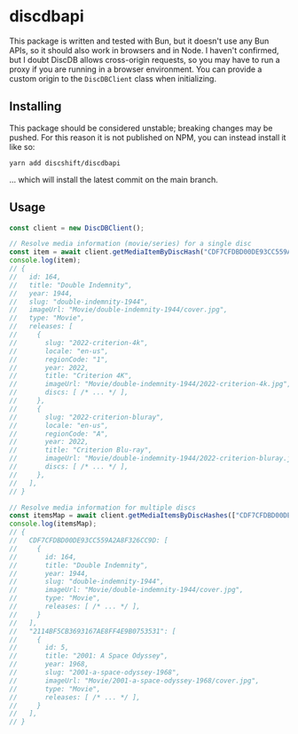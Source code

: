 # discdbapi

This package is written and tested with Bun, but it doesn't use any Bun APIs, so it should also work in browsers and in Node. I haven't confirmed, but I doubt DiscDB allows cross-origin requests, so you may have to run a proxy if you are running in a browser environment. You can provide a custom origin to the `DiscDBClient` class when initializing.

## Installing

This package should be considered unstable; breaking changes may be pushed. For this reason it is not published on NPM, you can instead install it like so:

```
yarn add discshift/discdbapi
```

... which will install the latest commit on the main branch.

## Usage

```ts
const client = new DiscDBClient();

// Resolve media information (movie/series) for a single disc
const item = await client.getMediaItemByDiscHash("CDF7CFDBD00DE93CC559A2A8F326CC9D");
console.log(item);
// {
//   id: 164,
//   title: "Double Indemnity",
//   year: 1944,
//   slug: "double-indemnity-1944",
//   imageUrl: "Movie/double-indemnity-1944/cover.jpg",
//   type: "Movie",
//   releases: [
//     {
//       slug: "2022-criterion-4k",
//       locale: "en-us",
//       regionCode: "1",
//       year: 2022,
//       title: "Criterion 4K",
//       imageUrl: "Movie/double-indemnity-1944/2022-criterion-4k.jpg",
//       discs: [ /* ... */ ],
//     },
//     {
//       slug: "2022-criterion-bluray",
//       locale: "en-us",
//       regionCode: "A",
//       year: 2022,
//       title: "Criterion Blu-ray",
//       imageUrl: "Movie/double-indemnity-1944/2022-criterion-bluray.jpg",
//       discs: [ /* ... */ ],
//     },
//   ],
// }

// Resolve media information for multiple discs
const itemsMap = await client.getMediaItemsByDiscHashes(["CDF7CFDBD00DE93CC559A2A8F326CC9D", "2114BF5CB3693167AE8FF4E9B0753531"]);
console.log(itemsMap);
// {
//   CDF7CFDBD00DE93CC559A2A8F326CC9D: [
//     {
//       id: 164,
//       title: "Double Indemnity",
//       year: 1944,
//       slug: "double-indemnity-1944",
//       imageUrl: "Movie/double-indemnity-1944/cover.jpg",
//       type: "Movie",
//       releases: [ /* ... */ ],
//     }
//   ],
//   "2114BF5CB3693167AE8FF4E9B0753531": [
//     {
//       id: 5,
//       title: "2001: A Space Odyssey",
//       year: 1968,
//       slug: "2001-a-space-odyssey-1968",
//       imageUrl: "Movie/2001-a-space-odyssey-1968/cover.jpg",
//       type: "Movie",
//       releases: [ /* ... */ ],
//     }
//   ],
// }
```
